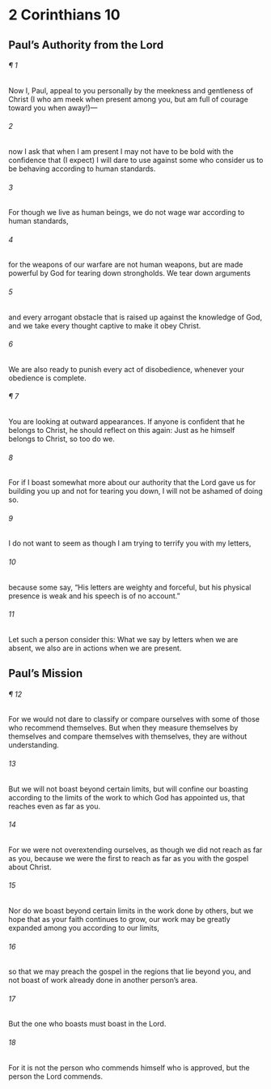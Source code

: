 # 2 Corinthians 10
## Paul’s Authority from the Lord
###### ¶ 1
Now I, Paul, appeal to you personally by the meekness and gentleness of Christ (I who am meek when present among you, but am full of courage toward you when away!)—
###### 2
now I ask that when I am present I may not have to be bold with the confidence that (I expect) I will dare to use against some who consider us to be behaving according to human standards.
###### 3
For though we live as human beings, we do not wage war according to human standards,
###### 4
for the weapons of our warfare are not human weapons, but are made powerful by God for tearing down strongholds. We tear down arguments
###### 5
and every arrogant obstacle that is raised up against the knowledge of God, and we take every thought captive to make it obey Christ.
###### 6
We are also ready to punish every act of disobedience, whenever your obedience is complete.
###### ¶ 7
You are looking at outward appearances. If anyone is confident that he belongs to Christ, he should reflect on this again: Just as he himself belongs to Christ, so too do we.
###### 8
For if I boast somewhat more about our authority that the Lord gave us for building you up and not for tearing you down, I will not be ashamed of doing so.
###### 9
I do not want to seem as though I am trying to terrify you with my letters,
###### 10
because some say, “His letters are weighty and forceful, but his physical presence is weak and his speech is of no account.”
###### 11
Let such a person consider this: What we say by letters when we are absent, we also are in actions when we are present.
## Paul’s Mission
###### ¶ 12
For we would not dare to classify or compare ourselves with some of those who recommend themselves. But when they measure themselves by themselves and compare themselves with themselves, they are without understanding.
###### 13
But we will not boast beyond certain limits, but will confine our boasting according to the limits of the work to which God has appointed us, that reaches even as far as you.
###### 14
For we were not overextending ourselves, as though we did not reach as far as you, because we were the first to reach as far as you with the gospel about Christ.
###### 15
Nor do we boast beyond certain limits in the work done by others, but we hope that as your faith continues to grow, our work may be greatly expanded among you according to our limits,
###### 16
so that we may preach the gospel in the regions that lie beyond you, and not boast of work already done in another person’s area.
###### 17
But the one who boasts must boast in the Lord.
###### 18
For it is not the person who commends himself who is approved, but the person the Lord commends.
